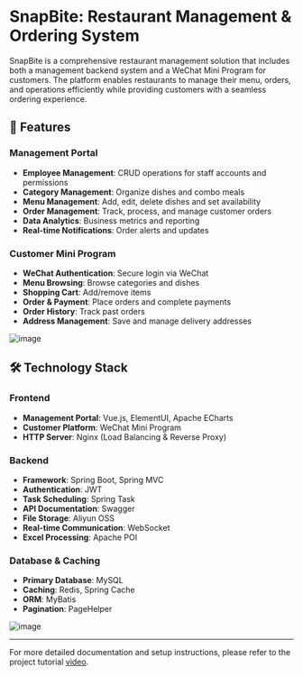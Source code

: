 # SnapBite: Restaurant Management & Ordering System

SnapBite is a comprehensive restaurant management solution that includes both a management backend system and a WeChat Mini Program for customers. The platform enables restaurants to manage their menu, orders, and operations efficiently while providing customers with a seamless ordering experience.

## 🌟 Features

### Management Portal
- **Employee Management**: CRUD operations for staff accounts and permissions
- **Category Management**: Organize dishes and combo meals
- **Menu Management**: Add, edit, delete dishes and set availability
- **Order Management**: Track, process, and manage customer orders
- **Data Analytics**: Business metrics and reporting
- **Real-time Notifications**: Order alerts and updates

### Customer Mini Program
- **WeChat Authentication**: Secure login via WeChat
- **Menu Browsing**: Browse categories and dishes
- **Shopping Cart**: Add/remove items
- **Order & Payment**: Place orders and complete payments
- **Order History**: Track past orders
- **Address Management**: Save and manage delivery addresses

![image](https://github.com/user-attachments/assets/beeed320-43fe-4083-9e23-6e624298b1f3)


## 🛠 Technology Stack

### Frontend
- **Management Portal**: Vue.js, ElementUI, Apache ECharts
- **Customer Platform**: WeChat Mini Program
- **HTTP Server**: Nginx (Load Balancing & Reverse Proxy)

### Backend
- **Framework**: Spring Boot, Spring MVC
- **Authentication**: JWT
- **Task Scheduling**: Spring Task
- **API Documentation**: Swagger
- **File Storage**: Aliyun OSS
- **Real-time Communication**: WebSocket
- **Excel Processing**: Apache POI

### Database & Caching
- **Primary Database**: MySQL
- **Caching**: Redis, Spring Cache
- **ORM**: MyBatis
- **Pagination**: PageHelper

![image](https://github.com/user-attachments/assets/f69e4b1e-1143-4d41-b4cf-642bbad4c320)

---

For more detailed documentation and setup instructions, please refer to the project tutorial [video](https://www.bilibili.com/video/BV1TP411v7v6/?spm_id_from=333.788.video.desc.click).
